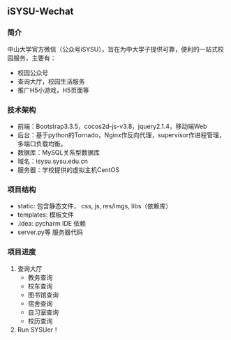 ## iSYSU-Wechat ##

### 简介 ###

中山大学官方微信（公众号iSYSU），旨在为中大学子提供可靠，便利的一站式校园服务，主要有：
- 校园公众号
- 查询大厅，校园生活服务
- 推广H5小游戏，H5页面等

### 技术架构 ###

- 前端：Bootstrap3.3.5，cocos2d-js-v3.8，jquery2.1.4，移动端Web
- 后台：基于python的Tornado，Nginx作反向代理，supervisor作进程管理，多端口负载均衡。
- 数据库：MySQL关系型数据库
- 域名：isysu.sysu.edu.cn
- 服务器：学校提供的虚拟主机CentOS

### 项目结构 ###

- static:			包含静态文件， css, js, res/imgs, libs（依赖库）
- templates:		模板文件
- .idea: 			pycharm IDE 依赖
- server.py等 		服务器代码

### 项目进度 ###
1. 查询大厅
	- 教务查询
	- 校车查询
	- 图书馆查询
	- 宿舍查询
	- 自习室查询
	- 校历查询
2. Run SYSUer！

